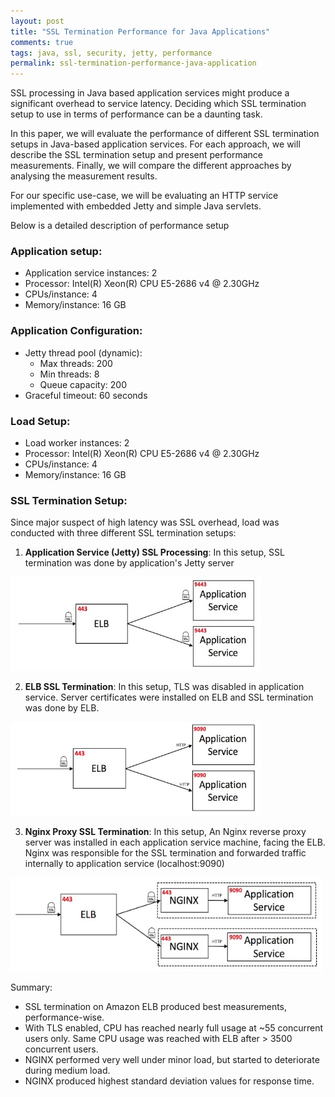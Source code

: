 ```yaml
---
layout: post
title: "SSL Termination Performance for Java Applications"
comments: true
tags: java, ssl, security, jetty, performance
permalink: ssl-termination-performance-java-application
---
```


SSL processing in Java based application services might produce a significant overhead to service latency.
Deciding which SSL termination setup to use in terms of performance can be a daunting task.

In this paper, we will evaluate the performance of different SSL termination setups in Java-based application services.
For each approach, we will describe the SSL termination setup and present performance measurements.
Finally, we will compare the different approaches by analysing the measurement results.

For our specific use-case, we will be evaluating an HTTP service implemented with embedded Jetty and simple Java servlets.

Below is a detailed description of performance setup

### Application setup:

- Application service instances: 2
- Processor: Intel(R) Xeon(R) CPU E5-2686 v4 @ 2.30GHz
- CPUs/instance: 4
- Memory/instance: 16 GB

### Application Configuration:

- Jetty thread pool (dynamic):
  - Max threads: 200
  - Min threads: 8
  - Queue capacity: 200
- Graceful timeout: 60 seconds

### Load Setup:

- Load worker instances: 2
- Processor: Intel(R) Xeon(R) CPU E5-2686 v4 @ 2.30GHz
- CPUs/instance: 4
- Memory/instance: 16 GB

### SSL Termination Setup:

Since major suspect of high latency was SSL overhead, load was conducted with three different SSL termination setups:

1. **Application Service (Jetty) SSL Processing**: In this setup, SSL termination was done by application's Jetty server
<img src="/images/ssl_setup_1.jpeg" width="400" height="150" />

2. **ELB SSL Termination**: In this setup, TLS was disabled in application service. Server certificates were installed on ELB and SSL termination was done by ELB.
<img src="/images/ssl_setup_2.jpeg" width="400" height="150" />

3. **Nginx Proxy SSL Termination**: In this setup, An Nginx reverse proxy server was installed in each application service machine, facing the ELB. Nginx was responsible for the SSL termination and forwarded traffic internally to application service (localhost:9090)
<img src="/images/ssl_setup_3.jpeg" width="500" height="150" />


Summary:

- SSL termination on Amazon ELB produced best measurements, performance-wise.
- With TLS enabled, CPU has reached nearly full usage at ~55 concurrent users only. Same CPU usage was reached with ELB after > 3500 concurrent users.
- NGINX performed very well under minor load, but started to deteriorate during medium load.
- NGINX produced highest standard deviation values for response time.
